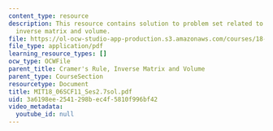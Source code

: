 ```yaml
---
content_type: resource
description: This resource contains solution to problem set related to cramer's rule,
  inverse matrix and volume.
file: https://ol-ocw-studio-app-production.s3.amazonaws.com/courses/18-06sc-linear-algebra-fall-2011/3a6198ee2541298bec4f5810f996bf42_MIT18_06SCF11_Ses2.7sol.pdf
file_type: application/pdf
learning_resource_types: []
ocw_type: OCWFile
parent_title: Cramer's Rule, Inverse Matrix and Volume
parent_type: CourseSection
resourcetype: Document
title: MIT18_06SCF11_Ses2.7sol.pdf
uid: 3a6198ee-2541-298b-ec4f-5810f996bf42
video_metadata:
  youtube_id: null
---
```

